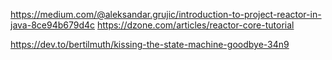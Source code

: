 https://medium.com/@aleksandar.grujic/introduction-to-project-reactor-in-java-8ce94b679d4c
https://dzone.com/articles/reactor-core-tutorial

https://dev.to/bertilmuth/kissing-the-state-machine-goodbye-34n9